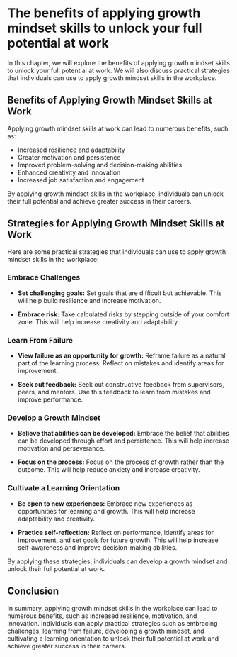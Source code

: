 The benefits of applying growth mindset skills to unlock your full potential at work
=====================================================================================================================================================================

In this chapter, we will explore the benefits of applying growth mindset skills to unlock your full potential at work. We will also discuss practical strategies that individuals can use to apply growth mindset skills in the workplace.

Benefits of Applying Growth Mindset Skills at Work
--------------------------------------------------

Applying growth mindset skills at work can lead to numerous benefits, such as:

* Increased resilience and adaptability
* Greater motivation and persistence
* Improved problem-solving and decision-making abilities
* Enhanced creativity and innovation
* Increased job satisfaction and engagement

By applying growth mindset skills in the workplace, individuals can unlock their full potential and achieve greater success in their careers.

Strategies for Applying Growth Mindset Skills at Work
-----------------------------------------------------

Here are some practical strategies that individuals can use to apply growth mindset skills in the workplace:

### Embrace Challenges

* **Set challenging goals:** Set goals that are difficult but achievable. This will help build resilience and increase motivation.

* **Embrace risk:** Take calculated risks by stepping outside of your comfort zone. This will help increase creativity and adaptability.

### Learn From Failure

* **View failure as an opportunity for growth:** Reframe failure as a natural part of the learning process. Reflect on mistakes and identify areas for improvement.

* **Seek out feedback:** Seek out constructive feedback from supervisors, peers, and mentors. Use this feedback to learn from mistakes and improve performance.

### Develop a Growth Mindset

* **Believe that abilities can be developed:** Embrace the belief that abilities can be developed through effort and persistence. This will help increase motivation and perseverance.

* **Focus on the process:** Focus on the process of growth rather than the outcome. This will help reduce anxiety and increase creativity.

### Cultivate a Learning Orientation

* **Be open to new experiences:** Embrace new experiences as opportunities for learning and growth. This will help increase adaptability and creativity.

* **Practice self-reflection:** Reflect on performance, identify areas for improvement, and set goals for future growth. This will help increase self-awareness and improve decision-making abilities.

By applying these strategies, individuals can develop a growth mindset and unlock their full potential at work.

Conclusion
----------

In summary, applying growth mindset skills in the workplace can lead to numerous benefits, such as increased resilience, motivation, and innovation. Individuals can apply practical strategies such as embracing challenges, learning from failure, developing a growth mindset, and cultivating a learning orientation to unlock their full potential at work and achieve greater success in their careers.
